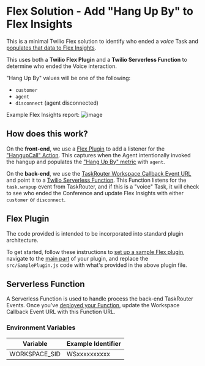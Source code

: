 # Flex Solution - Add "Hang Up By" to Flex Insights

This is a minimal Twilio Flex solution to identify who ended a *voice* Task and [populates that data to Flex Insights](https://www.twilio.com/docs/flex/developer/insights/enhance-integration).

This uses both a **Twilio Flex Plugin** and a **Twilio Serverless Function** to determine who ended the Voice interaction.

"Hang Up By" values will be one of the following:
- `customer`
- `agent`
- `disconnect` (agent disconnected)

Example Flex Insights report:
![image](https://user-images.githubusercontent.com/67924770/220817994-9fc472c0-16c4-47d0-bb10-cbe3041bba71.png)


## How does this work?

On the **front-end**, we use a [Flex Plugin](https://www.twilio.com/docs/flex/developer/ui-and-plugins) to add a listener for the ["HangupCall" Action](https://www.twilio.com/docs/flex/developer/ui/v1/actions). This captures when the Agent intentionally invoked the hangup and populates the ["Hang Up By" metric](https://www.twilio.com/docs/flex/end-user-guide/insights/data-model#conversations:~:text=Y-,Hang%20Up%20By,-The%20party%20that) with `agent`.

On the **back-end**, we use the [TaskRouter Workspace Callback Event URL](https://www.twilio.com/docs/taskrouter/api/event/reference#:~:text=TaskRouter%20will%20make,Event%20takes%20place.) and point it to a [Twilio Serverless Function](https://www.twilio.com/docs/serverless/functions-assets/functions). This Function listens for the `task.wrapup` event from TaskRouter, and if this is a "voice" Task, it will check to see who ended the Conference and update Flex Insights with either `customer` or `disconnect`.

## Flex Plugin

The code provided is intended to be incorporated into standard plugin architecture.

To get started, follow these instructions to [set up a sample Flex plugin](https://www.twilio.com/docs/flex/quickstart/getting-started-plugin#set-up-a-sample-flex-plugin), navigate to the [main part](https://www.twilio.com/docs/flex/quickstart/getting-started-plugin#build-your-flex-plugin) of your plugin, and replace the `src/SamplePlugin.js` code with what's provided in the above plugin file.

## Serverless Function

A Serverless Function is used to handle process the back-end TaskRouter Events. Once you've [deployed your Function](https://www.twilio.com/docs/labs/serverless-toolkit/deploying), update the Workspace Callback Event URL with this Function URL.

### Environment Variables

| Variable | Example Identifier |
| ----- | ---- |
| WORKSPACE_SID | WSxxxxxxxxxx

